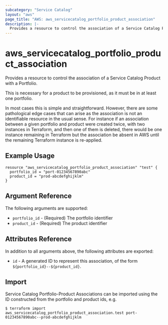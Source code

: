 ```yaml
---
subcategory: "Service Catalog"
layout: "aws"
page_title: "AWS: aws_servicecatalog_portfolio_product_association"
description: |-
  Provides a resource to control the association of a Service Catalog Product with a Portfolio
---
```


# aws_servicecatalog_portfolio_product_association

Provides a resource to control the association of a Service Catalog Product with a Portfolio.

This is necessary for a product to be provisioned, as it must be in at least one portfolio.

In most cases this is simple and straightforward. 
However, there are some pathological edge cases that can arise 
as the association is not an identifiable resource in the usual sense. 
For instance if an association between a given portfolio and product were created twice,
with two instances in Terraform, and then one of them is deleted, 
there would be one instance remaining in Terraform but
the association be absent in AWS until the remaining Terraform instance is re-applied.   


## Example Usage

```hcl
resource "aws_servicecatalog_portfolio_product_association" "test" {
  portfolio_id = "port-01234567890abc"
  product_id = "prod-abcdefghijklm"
}
```

## Argument Reference

The following arguments are supported:

* `portfolio_id` - (Required) The portfolio identifier
* `product_id` - (Required) The product identifier


## Attributes Reference

In addition to all arguments above, the following attributes are exported:

* `id` - A generated ID to represent this association, of the form `${portfolio_id}--${product_id}`.


## Import

Service Catalog Portfolio-Product Associations can be imported using the ID constructed 
from the portfolio and product ids, e.g.

```
$ terraform import aws_servicecatalog_portfolio_product_association.test port-01234567890abc--prod-abcdefghijklm
```
